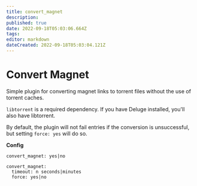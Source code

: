 ```yaml
---
title: convert_magnet
description: 
published: true
date: 2022-09-18T05:03:06.664Z
tags: 
editor: markdown
dateCreated: 2022-09-18T05:03:04.121Z
---
```


# Convert Magnet

Simple plugin for converting magnet links to torrent files without the use of torrent caches.

`libtorrent` is a required dependency. If you have Deluge installed, you'll also have libtorrent.

By default, the plugin will not fail entries if the conversion is unsuccessful, but setting `force: yes` will do so.

**Config**
```text
convert_magnet: yes|no
```
```text
convert_magnet:
  timeout: n seconds|minutes
  force: yes|no
```